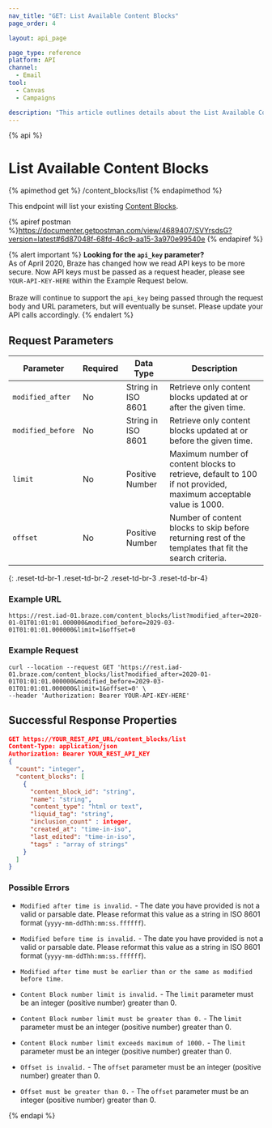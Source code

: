 ```yaml
---
nav_title: "GET: List Available Content Blocks"
page_order: 4

layout: api_page

page_type: reference
platform: API
channel:
  - Email
tool:
  - Canvas
  - Campaigns

description: "This article outlines details about the List Available Content Blocks Braze endpoint."
---
```

{% api %}
# List Available Content Blocks
{% apimethod get %}
/content_blocks/list
{% endapimethod %}

This endpoint will list your existing [Content Blocks]({{site.baseurl}}/user_guide/engagement_tools/templates_and_media/content_blocks/).

{% apiref postman %}https://documenter.getpostman.com/view/4689407/SVYrsdsG?version=latest#6d87048f-68fd-46c9-aa15-3a970e99540e {% endapiref %}

{% alert important %}
__Looking for the `api_key` parameter?__<br>As of April 2020, Braze has changed how we read API keys to be more secure. Now API keys must be passed as a request header, please see `YOUR-API-KEY-HERE` within the Example Request below.<br><br>Braze will continue to support the `api_key` being passed through the request body and URL parameters, but will eventually be sunset. Please update your API calls accordingly.
{% endalert %}

## Request Parameters

| Parameter | Required | Data Type | Description |
|---|---|---|---|
| `modified_after`  | No | String in ISO 8601 | Retrieve only content blocks updated at or after the given time. |
| `modified_before`  |  No | String in ISO 8601 | Retrieve only content blocks updated at or before the given time. |
| `limit` | No | Positive Number | Maximum number of content blocks to retrieve, default to 100 if not provided, maximum acceptable value is 1000. |
| `offset`  |  No | Positive Number | Number of content blocks to skip before returning rest of the templates that fit the search criteria. |
{: .reset-td-br-1 .reset-td-br-2 .reset-td-br-3  .reset-td-br-4}

### Example URL
`https://rest.iad-01.braze.com/content_blocks/list?modified_after=2020-01-01T01:01:01.000000&modified_before=2029-03-01T01:01:01.000000&limit=1&offset=0`

### Example Request
```
curl --location --request GET 'https://rest.iad-01.braze.com/content_blocks/list?modified_after=2020-01-01T01:01:01.000000&modified_before=2029-03-01T01:01:01.000000&limit=1&offset=0' \
--header 'Authorization: Bearer YOUR-API-KEY-HERE'
```

## Successful Response Properties

```json
GET https://YOUR_REST_API_URL/content_blocks/list
Content-Type: application/json
Authorization: Bearer YOUR_REST_API_KEY
{
  "count": "integer",
  "content_blocks": [
    {
      "content_block_id": "string",
      "name": "string",
      "content_type": "html or text",
      "liquid_tag": "string",
      "inclusion_count" : integer,
      "created_at": "time-in-iso",
      "last_edited": "time-in-iso",
      "tags" : "array of strings"
    }
  ]
}
```

### Possible Errors
- `Modified after time is invalid.` - The date you have provided is not a valid or parsable date. Please reformat this value as a string in ISO 8601 format (`yyyy-mm-ddThh:mm:ss.ffffff`).

- `Modified before time is invalid.` - The date you have provided is not a valid or parsable date. Please reformat this value as a string in ISO 8601 format (`yyyy-mm-ddThh:mm:ss.ffffff`).

- `Modified after time must be earlier than or the same as modified before time.`

- `Content Block number limit is invalid.` - The `limit` parameter must be an integer (positive number) greater than 0.

- `Content Block number limit must be greater than 0.` - The `limit` parameter must be an integer (positive number) greater than 0.

- `Content Block number limit exceeds maximum of 1000.` - The `limit` parameter must be an integer (positive number) greater than 0.

- `Offset is invalid.` - The `offset` parameter must be an integer (positive number) greater than 0.

- `Offset must be greater than 0.` - The `offset` parameter must be an integer (positive number) greater than 0.

{% endapi %}
